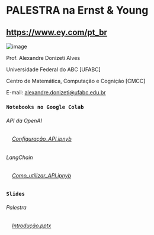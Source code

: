 # PALESTRA na Ernst & Young 
## https://www.ey.com/pt_br
![image](https://github.com/adalves-ufabc/2024-Palestra-EY/assets/72447915/f38d1f4c-74e1-41fa-b6e3-178ac4a71fe0)


Prof. Alexandre Donizeti Alves

Universidade Federal do ABC [UFABC]

Centro de Matemática, Computação e Cognição [CMCC]

E-mail: alexandre.donizeti@ufabc.edu.br
<br>




### `Notebooks no Google Colab` 


###### API da OpenAI

###### &nbsp;&nbsp;&nbsp; [Configuração_API.ipnyb](https://github.com/adalves-ufabc/2023-SBBD-Minicurso/blob/main/colabs/2_Configura%C3%A7%C3%A3o_da_API.ipynb)

###### LangChain
###### &nbsp;&nbsp;&nbsp; [Como_utilizar_API.ipnyb](https://github.com/adalves-ufabc/2023-SBBD-Minicurso/blob/main/colabs/3_Como_utilizar_a_API.ipynb)

### `Slides`

###### Palestra

###### &nbsp;&nbsp;&nbsp; [Introdução.pptx](https://github.com/adalves-ufabc/2023-SBBD-Minicurso/blob/main/slides/1.%20API%20OpenAI%20-%20Introdu%C3%A7%C3%A3o.pptx)
